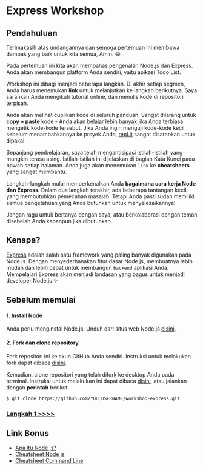# Express Workshop

## Pendahuluan

Terimakasih atas undangannya dan semoga pertemuan ini membawa dampak yang baik untuk kita semua, Amin. :smile:

Pada pertemuan ini kita akan membahas pengenalan Node.js dan Express. Anda akan membangun platform Anda sendiri, yaitu apikasi Todo List.

Workshop ini dibagi menjadi beberapa langkah. Di akhir setiap segmen, Anda harus menemukan **link** untuk melanjutkan ke langkah berikutnya. Saya sarankan Anda mengikuti tutorial online, dan menulis kode di repositori terpisah.

Anda akan melihat cuplikan kode di seluruh panduan. Sangat dilarang untuk **copy + paste** kode - Anda akan belajar lebih banyak jika Anda terbiasa mengetik kode-kode tersebut. Jika Anda ingin menguji kode-kode kecil sebelum menambahkannya ke proyek Anda, [repl.it](repl.it) sangat disarankan untuk dipakai.

Sepanjang pembelajaran, saya telah mengantisipasi istilah-istilah yang mungkin terasa asing. Istilah-istilah ini dijelaskan di bagian Kata Kunci pada bawah setiap halaman. Anda juga akan menemukan `link` ke **cheatsheets** yang sangat membantu.

Langkah-langkah mulai memperkenalkan Anda **bagaimana cara kerja Node dan Express**. Dalam dua langkah terakhir, ada beberapa tantangan kecil, yang membutuhkan pemecahan masalah. Tetapi Anda pasti sudah memiliki semua pengetahuan yang Anda butuhkan untuk menyelesaikannya!

Jangan ragu untuk bertanya dengan saya, atau berkolaborasi dengan teman disebelah Anda kapanpun jika dibutuhkan.

## Kenapa?

[Express](http://expressjs.com/) adalah salah satu framework yang paling banyak digunakan pada Node.js. Dengan menyederhanakan fitur dasar Node.js, membuatnya lebih mudah dan lebih cepat untuk membangun `backend` aplikasi Anda. Mempelajari Express akan menjadi landasan yang bagus untuk menjadi developer Node.js :sparkles:


## Sebelum memulai

#### 1. Install Node

Anda perlu menginstal Node.js. Unduh dari situs web Node.js [disini](https://nodejs.org/en/).

#### 2. Fork dan clone repository

Fork repositori ini ke akun GitHub Anda sendiri. Instruksi untuk melakukan fork dapat dibaca [disini](https://help.github.com/articles/fork-a-repo/).

Kemudian, clone repositori yang telah difork ke desktop Anda pada terminal. Instruksi untuk melakukan ini dapat dibaca [disini](https://help.github.com/articles/cloning-a-repository/), atau jalankan dengan **perintah** berikut.

`$ git clone https://github.com/YOU_USERNAME/workshop-express.git`

### [Langkah 1 >>>>](https://github.com/talkasrul/workshop-express/blob/master/learn/step_01.md)

## Link Bonus

* [Apa itu Node js?](https://github.com/talkasrul/what-is-node)
* [Cheatsheet Node js](https://github.com/talkasrul/cheatsheets/blob/master/node-cheatsheet.md)
* [Cheatsheet Command Line](https://github.com/talkasrul/cheatsheets/blob/master/command-line-cheatsheet.md)
